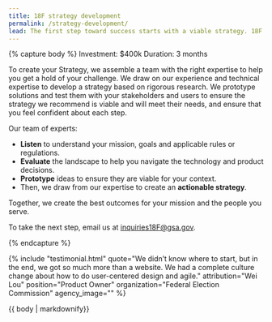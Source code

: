 ```yaml
---
title: 18F strategy development
permalink: /strategy-development/
lead: The first step toward success starts with a viable strategy. 18F strategy development teams help you wrangle complex service problems and make actionable recommendations on how to achieve your goals.
---
```

{% capture body %}
Investment: 	$400k
Duration: 	3 months

To create your Strategy, we assemble a team with the right expertise to help you get a hold of your challenge. We draw on our experience and technical expertise to develop a strategy based on rigorous research. We prototype solutions and test them with your stakeholders and users to ensure the strategy we recommend is viable and will meet their needs, and ensure that you feel confident about each step.

Our team of experts:
- <b>Listen</b> to understand your mission, goals and applicable rules or regulations.
- <b>Evaluate</b> the landscape to help you navigate the technology and product decisions.
- <b>Prototype</b> ideas to ensure they are viable for your context.
- Then, we draw from our expertise to create an <b>actionable strategy</b>.

Together, we create the best outcomes for your mission and the people you serve.

To take the next step, email us at <a href="mailto:inquiries18F@gsa.gov">inquiries18F@gsa.gov</a>.

{% endcapture %}

{% include "testimonial.html"
    quote="We didn’t know where to start, but in the end, we got so much more than a website. We had a complete culture change about how to do user-centered design and agile."
    attribution="Wei Lou"
    position="Product Owner"
    organization="Federal Election Commission"
    agency_image=""
%}

<section class="usa-section section-padding-6">
<div class="grid-container">
  <div>
    {{ body | markdownify}}
  </div>
</div>
</section>
